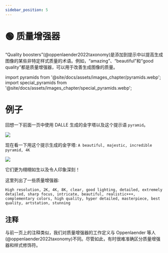 ```yaml
---
sidebar_position: 5
---
```

# 🟢 质量增强器

“Quality boosters”(@oppenlaender2022taxonomy)是添加到提示中以提高生成图像的某些非特定样式质量的术语。例如，“amazing”、“beautiful”和“good quality”都是质量增强器，可以用于改善生成图像的质量。

import pyramids from '@site/docs/assets/images_chapter/pyramids.webp';
import special_pyramids from '@site/docs/assets/images_chapter/special_pyramids.webp';

# 例子

回想一下前面一页中使用 DALLE 生成的金字塔以及这个提示语 `pyramid`。

<div style={{textAlign: 'center'}}>
  <img src={pyramids} style={{width: "750px"}} />
</div>

现在看一下用这个提示生成的金字塔:
`A beautiful, majestic, incredible pyramid, 4K`

<div style={{textAlign: 'center'}}>
  <img src={special_pyramids} style={{width: "750px"}} />
</div>

它们更为栩栩如生以及令人印象深刻！

这里列出了一些质量增强器:
```text
High resolution, 2K, 4K, 8K, clear, good lighting, detailed, extremely detailed, sharp focus, intricate, beautiful, realistic+++, complementary colors, high quality, hyper detailed, masterpiece, best quality, artstation, stunning
```

## 注释

与前一页上的注释类似，我们对质量增强器的工作定义与 Oppenlaender 等人(@oppenlaender2022taxonomy)不同。尽管如此，有时很难准确区分质量增强器和样式修饰符。
